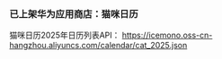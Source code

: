 ### 已上架华为应用商店：猫咪日历

猫咪日历2025年日历列表API：
https://icemono.oss-cn-hangzhou.aliyuncs.com/calendar/cat_2025.json
